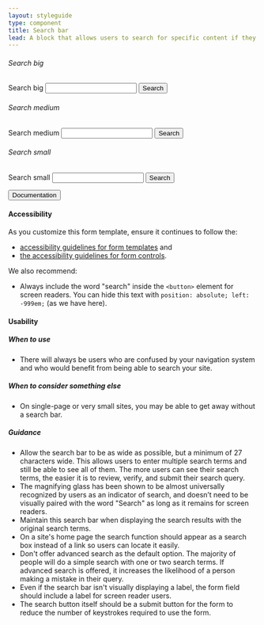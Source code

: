 ```yaml
---
layout: styleguide
type: component
title: Search bar
lead: A block that allows users to search for specific content if they know what search terms to use or can’t find desired content in the main navigation
---
```


<div class="preview preview-search-bar">

  <h6 class="styleguide">Search big</h6>

  <div class="usa-grid">
    <div class="usa-width-one-half">
      <form class="usa-search usa-search-big">
        <div role="search">
          <label class="usa-sr-only" for="search-field-big">Search big</label>
          <input type="search" id="search-field-big">
          <button type="submit">
            <span class="usa-search-submit-text">Search</span>
          </button>
        </div>
      </form>
    </div>
  </div>

  <h6>Search medium</h6>

  <div class="usa-grid">
    <div class="usa-width-one-half">
      <form class="usa-search">
        <div role="search">
          <label class="usa-sr-only" for="search-field">Search medium</label>
          <input type="search" id="search-field">
          <button type="submit">
            <span class="usa-search-submit-text">Search</span>
          </button>
        </div>
      </form>
    </div>
  </div>

  <h6>Search small</h6>

  <div class="usa-grid">
    <div class="usa-width-one-half">
      <form class="usa-search usa-search-small">
        <div role="search">
          <label class="usa-sr-only" for="search-field-small">Search small</label>
          <input type="search" id="search-field-small">
          <button type="submit">
            <span class="usa-sr-only">Search</span>
          </button>
        </div>
      </form>
    </div>
  </div>
</div>

<div class="usa-accordion-bordered usa-accordion-docs">
  <button class="usa-button-unstyled usa-accordion-button"
      aria-expanded="true" aria-controls="collapsible-0">
    Documentation
  </button>
  <div id="collapsible-0" aria-hidden="false" class="usa-accordion-content">
    <h4 class="usa-heading">Accessibility</h4>
    <p>As you customize this form template, ensure it continues to follow the:</p>
    <ul class="usa-content-list">
      <li><a href="{{ site.baseurl }}/components/#forms-blocks">accessibility guidelines for form templates</a> and</li>
      <li><a href="{{ site.baseurl }}/elements/#inputs">the accessibility guidelines for form controls</a>.</li>
    </ul>
    <p>We also recommend:</p>
    <ul class="usa-content-list">
      <li>Always include the word "search" inside the <code>&lt;button&gt;</code> element for screen readers. You can hide this text with <code>position: absolute; left: -999em;</code> (as we have here).
    </ul>
    <h4 class="usa-heading">Usability</h4>
    <h5>When to use</h5>
    <ul class="usa-content-list">
      <li>There will always be users who are confused by your navigation system and who would benefit from being able to search your site.</li>
    </ul>
    <h5>When to consider something else</h5>
    <ul class="usa-content-list">
      <li>On single-page or very small sites, you may be able to get away without a search bar.</li>
    </ul>
    <h5>Guidance</h5>
    <ul class="usa-content-list">
      <li>Allow the search bar to be as wide as possible, but a minimum of 27 characters wide. This allows users to enter multiple search terms and still be able to see all of them. The more users can see their search terms, the easier it is to review, verify, and submit their search query.</li>
      <li>The magnifying glass has been shown to be almost universally recognized by users as an indicator of search, and doesn’t need to be visually paired with the word "Search" as long as it remains for screen readers.</li>
      <li>Maintain this search bar when displaying the search results with the original search terms.</li>
      <li>On a site's home page the search function should appear as a search box instead of a link so users can locate it easily.</li>
      <li>Don't offer advanced search as the default option. The majority of people will do a simple search with one or two search terms. If advanced search is offered, it increases the likelihood of a person making a mistake in their query.</li>
      <li>Even if the search bar isn't visually displaying a label, the form field should include a label for screen reader users.</li>
      <li>The search button itself should be a submit button for the form to reduce the number of keystrokes required to use the form.</li>
    </ul>
  </div>
</div>
